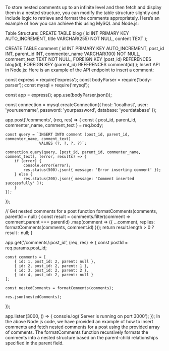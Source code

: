To store nested comments up to an infinite level and then fetch and display them in a nested structure, you can modify the table structure slightly and include logic to retrieve and format the comments appropriately. Here’s an example of how you can achieve this using MySQL and Node.js:

Table Structure:
CREATE TABLE blog (
    id INT PRIMARY KEY AUTO_INCREMENT,
    title VARCHAR(255) NOT NULL,
    content TEXT
);

CREATE TABLE comment (
    id INT PRIMARY KEY AUTO_INCREMENT,
    post_id INT,
    parent_id INT,
    commenter_name VARCHAR(100) NOT NULL,
    comment_text TEXT NOT NULL,
    FOREIGN KEY (post_id) REFERENCES blog(id),
    FOREIGN KEY (parent_id) REFERENCES comment(id)
);
Insert API in Node.js:
Here is an example of the API endpoint to insert a comment:

const express = require('express');
const bodyParser = require('body-parser');
const mysql = require('mysql');

const app = express();
app.use(bodyParser.json());

const connection = mysql.createConnection({
    host: 'localhost',
    user: 'yourusername',
    password: 'yourpassword',
    database: 'yourdatabase'
});

app.post('/comments', (req, res) => {
    const { post_id, parent_id, commenter_name, comment_text } = req.body;

    const query = `INSERT INTO comment (post_id, parent_id, commenter_name, comment_text) 
                   VALUES (?, ?, ?, ?)`;

    connection.query(query, [post_id, parent_id, commenter_name, comment_text], (error, results) => {
        if (error) {
            console.error(error);
            res.status(500).json({ message: 'Error inserting comment' });
        } else {
            res.status(200).json({ message: 'Comment inserted successfully' });
        }
    });
});

// Get nested comments for a post
function formatComments(comments, parentId = null) {
    const result = comments.filter(comment => comment.parent === parentId)
    .map(comment => ({
        ...comment,
        replies: formatComments(comments, comment.id)
    }));
    return result.length > 0 ? result : null;
}

app.get('/comments/:post_id', (req, res) => {
    const postId = req.params.post_id;

    const comments = [
        { id: 1, post_id: 2, parent: null },
        { id: 2, post_id: 2, parent: 1 },
        { id: 3, post_id: 2, parent: 2 },
        { id: 4, post_id: 2, parent: null }
    ];

    const nestedComments = formatComments(comments);

    res.json(nestedComments);
});

app.listen(3000, () => {
    console.log('Server is running on port 3000');
});
In the above Node.js code, we have provided an example of how to insert comments and fetch nested comments for a post using the provided array of comments. The formatComments function recursively formats the comments into a nested structure based on the parent-child relationships specified in the parent field.

